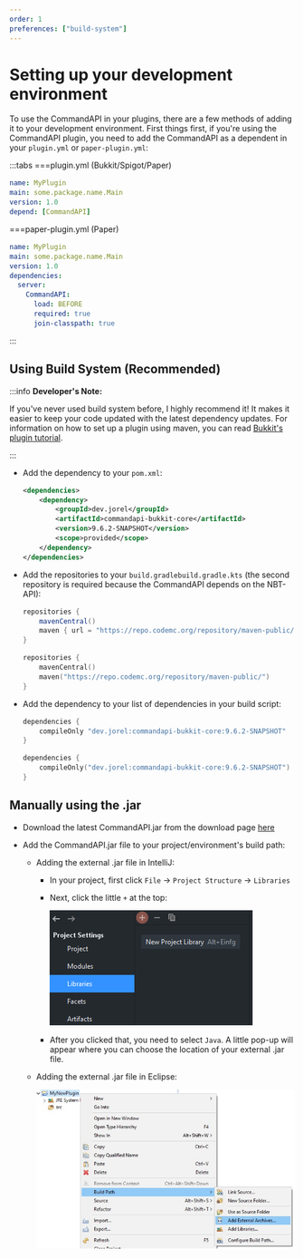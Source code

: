 ```yaml
---
order: 1
preferences: ["build-system"]
---
```


# Setting up your development environment

To use the CommandAPI in your plugins, there are a few methods of adding it to your development environment. First things first, if you're using the CommandAPI plugin, you need to add the CommandAPI as a dependent in your `plugin.yml` or `paper-plugin.yml`:

:::tabs
===plugin.yml (Bukkit/Spigot/Paper)
```yaml
name: MyPlugin
main: some.package.name.Main
version: 1.0
depend: [CommandAPI]
```
===paper-plugin.yml (Paper)
```yaml
name: MyPlugin
main: some.package.name.Main
version: 1.0
dependencies:
  server:
    CommandAPI:
      load: BEFORE
      required: true
      join-classpath: true
```

:::

## Using Build System (Recommended)

:::info **Developer's Note:**

If you've never used build system before, I highly recommend it! It makes it easier to keep your code updated with the latest dependency updates. For information on how to set up a plugin using maven, you can read [Bukkit's plugin tutorial](https://bukkit.gamepedia.com/Plugin_Tutorial).

:::

<div class="maven">

- Add the dependency to your `pom.xml`:

  ```xml
  <dependencies>
      <dependency>
          <groupId>dev.jorel</groupId>
          <artifactId>commandapi-bukkit-core</artifactId>
          <version>9.6.2-SNAPSHOT</version>
          <scope>provided</scope>
      </dependency>
  </dependencies>
  ```

</div>
<div class="gradle">

- Add the repositories to your <span class="groovy">`build.gradle`</span><span class="kts">`build.gradle.kts`</span> (the second repository is required because the CommandAPI depends on the NBT-API):

  <div class="groovy">
  
  ```groovy
  repositories {
      mavenCentral()
      maven { url = "https://repo.codemc.org/repository/maven-public/" }
  }
  ```
  
  </div>
  <div class="kts">
  
  ```kotlin
  repositories {
      mavenCentral()
      maven("https://repo.codemc.org/repository/maven-public/")
  }
  ```

  </div>
  
  
- Add the dependency to your list of dependencies in your build script:

  <div class="groovy">

  ```groovy
  dependencies {
      compileOnly "dev.jorel:commandapi-bukkit-core:9.6.2-SNAPSHOT"
  }
  ```
  
  </div>
  <div class="kts">
  
  ```kotlin
  dependencies {
      compileOnly("dev.jorel:commandapi-bukkit-core:9.6.2-SNAPSHOT")
  }
  ```
  
  </div>

</div>

## Manually using the .jar

- Download the latest CommandAPI.jar from the download page [here](https://github.com/JorelAli/CommandAPI/releases/latest)

- Add the CommandAPI.jar file to your project/environment's build path:

  - Adding the external .jar file in IntelliJ:

    - In your project, first click `File` -> `Project Structure` -> `Libraries`

    - Next, click the little `+` at the top:

      ![An image in IntelliJ showing the plus icon to add an external .jar.](/images/intellij.png)

    - After you clicked that, you need to select `Java`. A little pop-up will appear where you can choose the location of your external .jar file.

  - Adding the external .jar file in Eclipse:

    ![An image of some context menu entries in Eclipse after right clicking a project. Displays the highlighted options "Build Path", followed by "Add External Archives..."](/images/eclipse.jpg)